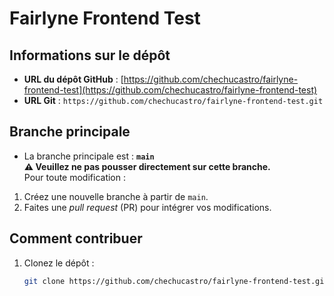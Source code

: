 # Fairlyne Frontend Test

## Informations sur le dépôt

- **URL du dépôt GitHub** : [https://github.com/chechucastro/fairlyne-frontend-test](https://github.com/chechucastro/fairlyne-frontend-test)
- **URL Git** : `https://github.com/chechucastro/fairlyne-frontend-test.git`

## Branche principale

- La branche principale est : **`main`**  
  **⚠️ Veuillez ne pas pousser directement sur cette branche.**  
  Pour toute modification :

1. Créez une nouvelle branche à partir de `main`.
2. Faites une _pull request_ (PR) pour intégrer vos modifications.

## Comment contribuer

1. Clonez le dépôt :
   ```bash
   git clone https://github.com/chechucastro/fairlyne-frontend-test.git
   ```
